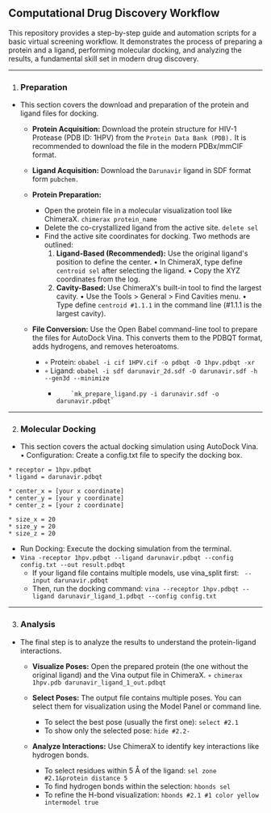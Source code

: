 ## Computational Drug Discovery Workflow
This repository provides a step-by-step guide and automation scripts for a basic virtual screening workflow. It demonstrates the process of preparing a protein and a ligand, performing molecular docking, and analyzing the results, a fundamental skill set in modern drug discovery.

-----

1. ### Preparation
* This section covers the download and preparation of the protein and ligand files for docking.
    * **Protein Acquisition:** Download the protein structure for HIV-1 Protease (PDB ID: 1HPV) from the `Protein Data Bank (PDB).` It is recommended to download the file in the modern PDBx/mmCIF format.
      
    * **Ligand Acquisition:** Download the `Darunavir` ligand in SDF format form `pubchem.`
      
    * **Protein Preparation:**
        * Open the protein file in a molecular visualization tool like ChimeraX. `chimerax protein_name`
        * Delete the co-crystallized ligand from the active site. `delete sel`
        * Find the active site coordinates for docking. Two methods are outlined:
            1. **Ligand-Based (Recommended):** Use the original ligand's position to define the center.
                • In ChimeraX, type define `centroid sel` after selecting the ligand.
                • Copy the XYZ coordinates from the log.
            2. **Cavity-Based:** Use ChimeraX's built-in tool to find the largest cavity.
                • Use the Tools > General > Find Cavities menu.
                • Type define `centroid #1.1.1` in the command line (#1.1.1 is the largest cavity).
               
    * **File Conversion:** Use the Open Babel command-line tool to prepare the files for AutoDock Vina. This converts them to the PDBQT format, adds hydrogens, and removes heteroatoms.
       * ◦ Protein: `obabel -i cif 1HPV.cif -o pdbqt -O 1hpv.pdbqt -xr`
       * ◦ Ligand: `obabel -i sdf darunavir_2d.sdf -O darunavir.sdf -h --gen3d --minimize`
         *         `mk_prepare_ligand.py -i darunavir.sdf -o darunavir.pdbqt`
----

2. ### Molecular Docking
* This section covers the actual docking simulation using AutoDock Vina.
    • Configuration: Create a config.txt file to specify the docking box.
```
* receptor = 1hpv.pdbqt
* ligand = darunavir.pdbqt

* center_x = [your x coordinate]
* center_y = [your y coordinate]
* center_z = [your z coordinate]

* size_x = 20
* size_y = 20
* size_z = 20
```

   * Run Docking: Execute the docking simulation from the terminal.
   * `Vina -receptor 1hpv.pdbqt --ligand darunavir.pdbqt --config config.txt --out result.pdbqt`
        * If your ligand file contains multiple models, use vina_split first: ` --input darunavir.pdbqt`
        * Then, run the docking command: `vina --receptor 1hpv.pdbqt --ligand darunavir_ligand_1.pdbqt --config config.txt`
        
----

3. ### Analysis
* The final step is to analyze the results to understand the protein-ligand interactions.
    * **Visualize Poses:** Open the prepared protein (the one without the original ligand) and the Vina output file in ChimeraX.
        ◦ `chimerax 1hpv.pdb darunavir_ligand_1_out.pdbqt`
      
    * **Select Poses:** The output file contains multiple poses. You can select them for visualization using the Model Panel or command line.
        * To select the best pose (usually the first one): `select #2.1`
        * To show only the selected pose: `hide #2.2-`
      
    * **Analyze Interactions:** Use ChimeraX to identify key interactions like hydrogen bonds.
        * To select residues within 5 Å of the ligand: `sel zone #2.1&protein distance 5`
        * To find hydrogen bonds within the selection: `hbonds sel`
        * To refine the H-bond visualization: `hbonds #2.1 #1 color yellow intermodel true`
